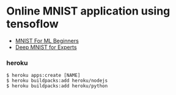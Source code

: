 # Online MNIST application using tensoflow #

- [MNIST For ML Beginners](http://tensorflow.org/tutorials/mnist/beginners/index.md)
- [Deep MNIST for Experts](http://tensorflow.org/tutorials/mnist/pros/index.md)

### heroku ###

    $ heroku apps:create [NAME]
    $ heroku buildpacks:add heroku/nodejs
    $ heroku buildpacks:add heroku/python
